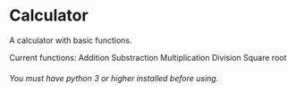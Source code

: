 # Calculator
A calculator with basic functions.

Current functions:
Addition
Substraction
Multiplication
Division
Square root

###### You must have python 3 or higher installed before using.
